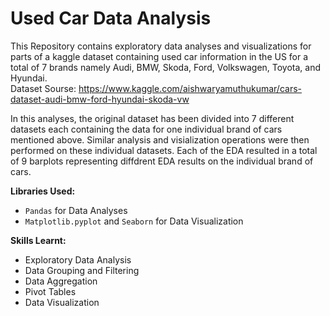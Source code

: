 # Used Car Data Analysis

This Repository contains exploratory data analyses and visualizations for parts of a kaggle dataset containing used car information in the US for a total of 7 brands namely Audi, BMW, Skoda, Ford, Volkswagen, Toyota, and Hyundai.
<br>Dataset Sourse: https://www.kaggle.com/aishwaryamuthukumar/cars-dataset-audi-bmw-ford-hyundai-skoda-vw

In this analyses, the original dataset has been divided into 7 different datasets each containing the data for one individual brand of cars mentioned above. Similar analysis and visialization operations were then performed on these individual datasets. Each of the EDA resulted in a total of 9 barplots representing diffdrent EDA results on the individual brand of cars.

**Libraries Used:**
- `Pandas` for Data Analyses
- `Matplotlib.pyplot` and `Seaborn` for Data Visualization

**Skills Learnt:**
- Exploratory Data Analysis
- Data Grouping and Filtering
- Data Aggregation
- Pivot Tables
- Data Visualization
